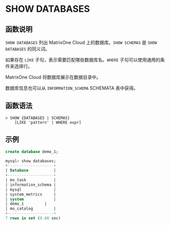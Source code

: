# **SHOW DATABASES**

## **函数说明**

`SHOW DATABASES` 列出 MatrixOne Cloud 上的数据库。`SHOW SCHEMAS` 是 `SHOW DATABASES` 的同义词。

如果存在 `LIKE` 子句，表示需要匹配哪些数据库名。`WHERE` 子句可以使用通用的条件来选择行。

MatrixOne Cloud 将数据库展示在数据目录中。

数据库信息也可以从 `INFORMATION_SCHEMA` SCHEMATA 表中获得。

## **函数语法**

```
> SHOW {DATABASES | SCHEMAS}
    [LIKE 'pattern' | WHERE expr]
```

## **示例**

```sql
create database demo_1;

mysql> show databases;
+--------------------+
| Database           |
+--------------------+
| mo_task            |
| information_schema |
| mysql              |
| system_metrics     |
| system             |
| demo_1         |
| mo_catalog         |
+--------------------+
7 rows in set (0.00 sec)
```
